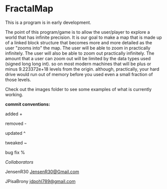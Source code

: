 FractalMap
=========

This is a program is in early development.

The point of this program/game is to allow the user/player to explore a world that has infinite precision.
It is our goal to make a map that is made up of a linked block structure that becomes more and more detailed as the user "zooms into" the map.
The user will be able to zoom in practically infinitely.
The user will also be able to zoom out practically infinitely.
The amount that a user can zoom out will be limited by the data types used (signed long long int).
so on most modern machines that will be plus or minus 9.223372e+18 levels from the origin.
although, practically, your hard drive would run out of memory before you used even a small fraction of those levels.

Check out the images folder to see some examples of what is currently working.



**commit conventions:**

added    +

removed   -

updated   ^

tweaked   ~

bug fix  %

*Collaborators*

JensenR30
JensenR30@Gmail.com

JPisaBrony
jdpohl789@gmail.com

